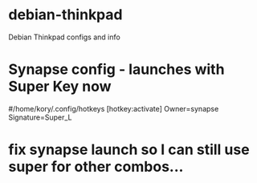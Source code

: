 # debian-thinkpad
Debian Thinkpad configs and info

# Synapse config - launches with Super Key now
#/home/kory/.config/hotkeys
[hotkey:activate]
Owner=synapse
Signature=Super_L

# fix synapse launch so I can still use super for other combos...
